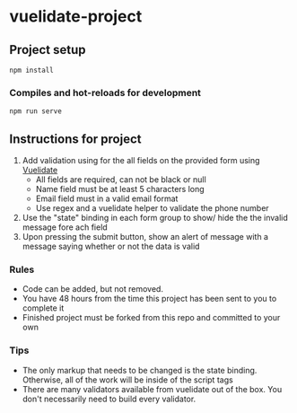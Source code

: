 # vuelidate-project

## Project setup
```
npm install
```

### Compiles and hot-reloads for development
```
npm run serve
```

## Instructions for project
1. Add validation using for the all fields on the provided form using [Vuelidate](https://vuelidate.js.org/)
	* All fields are required, can not be black or null
	* Name field must be at least 5 characters long
	* Email field must in a valid email format
	* Use regex and a vuelidate helper to validate the phone number
2. Use the "state" binding in each form group to show/ hide the the invalid message fore ach field
3. Upon pressing the submit button, show an alert of message with a message saying whether or not the data is valid

### Rules
* Code can be added, but not removed.
* You have 48 hours from the time this project has been sent to you to complete it
* Finished project must be forked from this repo and committed to your own

### Tips
* The only markup that needs to be changed is the state binding. Otherwise, all of the work will be inside of the script tags
* There are many validators available from vuelidate out of the box. You don't necessarily need to build every validator.